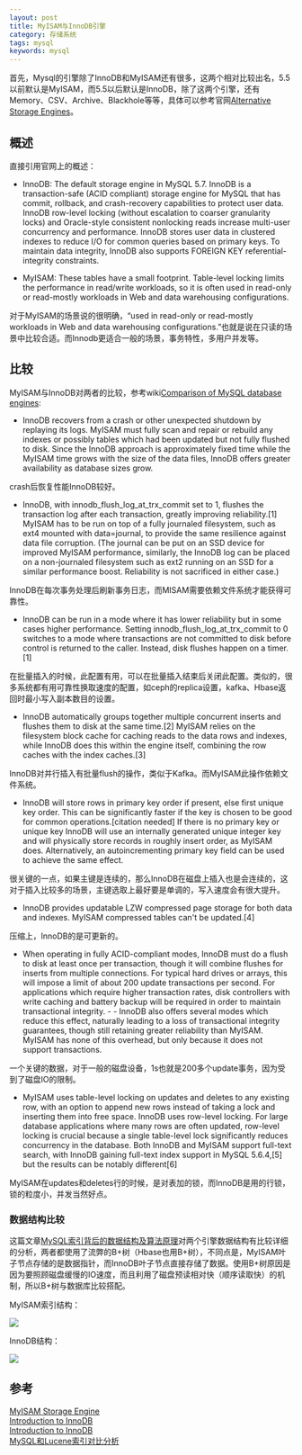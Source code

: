 ```yaml
---
layout: post
title: MyISAM与InnoDB引擎
category: 存储系统
tags: mysql
keywords: mysql
---
```


首先，Mysql的引擎除了InnoDB和MyISAM还有很多，这两个相对比较出名，5.5以前默认是MyISAM，而5.5以后默认是InnoDB，除了这两个引擎，还有Memory、CSV、Archive、Blackhole等等，具体可以参考官网[Alternative Storage Engines](https://dev.mysql.com/doc/refman/5.7/en/storage-engines.html)。


## 概述 ##
直接引用官网上的概述： 
 
- InnoDB: The default storage engine in MySQL 5.7. InnoDB is a transaction-safe (ACID compliant) storage engine for MySQL that has commit, rollback, and crash-recovery capabilities to protect user data. InnoDB row-level locking (without escalation to coarser granularity locks) and Oracle-style consistent nonlocking reads increase multi-user concurrency and performance. InnoDB stores user data in clustered indexes to reduce I/O for common queries based on primary keys. To maintain data integrity, InnoDB also supports FOREIGN KEY referential-integrity constraints. 

- MyISAM: These tables have a small footprint. Table-level locking limits the performance in read/write workloads, so it is often used in read-only or read-mostly workloads in Web and data warehousing configurations.

对于MyISAM的场景说的很明确，“used in read-only or read-mostly workloads in Web and data warehousing configurations.”也就是说在只读的场景中比较合适。而Innodb更适合一般的场景，事务特性，多用户并发等。

## 比较 ##
MyISAM与InnoDB对两者的比较，参考wiki[Comparison of MySQL database engines](https://en.wikipedia.org/wiki/Comparison_of_MySQL_database_engines):

- InnoDB recovers from a crash or other unexpected shutdown by replaying its logs. MyISAM must fully scan and repair or rebuild any indexes or possibly tables which had been updated but not fully flushed to disk. Since the InnoDB approach is approximately fixed time while the MyISAM time grows with the size of the data files, InnoDB offers greater availability as database sizes grow.

crash后恢复性能InnoDB较好。

- InnoDB, with innodb_flush_log_at_trx_commit set to 1, flushes the transaction log after each transaction, greatly improving reliability.[1] MyISAM has to be run on top of a fully journaled filesystem, such as ext4 mounted with data=journal, to provide the same resilience against data file corruption. (The journal can be put on an SSD device for improved MyISAM performance, similarly, the InnoDB log can be placed on a non-journaled filesystem such as ext2 running on an SSD for a similar performance boost. Reliability is not sacrificed in either case.)

InnoDB在每次事务处理后刷新事务日志，而MISAM需要依赖文件系统才能获得可靠性。

- InnoDB can be run in a mode where it has lower reliability but in some cases higher performance. Setting innodb_flush_log_at_trx_commit to 0 switches to a mode where transactions are not committed to disk before control is returned to the caller. Instead, disk flushes happen on a timer.[1]

在批量插入的时候，此配置有用，可以在批量插入结束后关闭此配置。类似的，很多系统都有用可靠性换取速度的配置，如ceph的replica设置，kafka、Hbase返回时最小写入副本数目的设置。

- InnoDB automatically groups together multiple concurrent inserts and flushes them to disk at the same time.[2] MyISAM relies on the filesystem block cache for caching reads to the data rows and indexes, while InnoDB does this within the engine itself, combining the row caches with the index caches.[3]

InnoDB对并行插入有批量flush的操作，类似于Kafka。而MyISAM此操作依赖文件系统。

- InnoDB will store rows in primary key order if present, else first unique key order. This can be significantly faster if the key is chosen to be good for common operations.[citation needed] If there is no primary key or unique key InnoDB will use an internally generated unique integer key and will physically store records in roughly insert order, as MyISAM does. Alternatively, an autoincrementing primary key field can be used to achieve the same effect.

很关键的一点，如果主键是连续的，那么InnoDB在磁盘上插入也是会连续的，这对于插入比较多的场景，主键选取上最好要是单调的，写入速度会有很大提升。

- InnoDB provides updatable LZW compressed page storage for both data and indexes. MyISAM compressed tables can't be updated.[4]

压缩上，InnoDB的是可更新的。

- When operating in fully ACID-compliant modes, InnoDB must do a flush to disk at least once per transaction, though it will combine flushes for inserts from multiple connections. For typical hard drives or arrays, this will impose a limit of about 200 update transactions per second. For applications which require higher transaction rates, disk controllers with write caching and battery backup will be required in order to maintain transactional integrity. - - InnoDB also offers several modes which reduce this effect, naturally leading to a loss of transactional integrity guarantees, though still retaining greater reliability than MyISAM. MyISAM has none of this overhead, but only because it does not support transactions.

一个关键的数据，对于一般的磁盘设备，1s也就是200多个update事务，因为受到了磁盘IO的限制。

- MyISAM uses table-level locking on updates and deletes to any existing row, with an option to append new rows instead of taking a lock and inserting them into free space. InnoDB uses row-level locking. For large database applications where many rows are often updated, row-level locking is crucial because a single table-level lock significantly reduces concurrency in the database.
Both InnoDB and MyISAM support full-text search, with InnoDB gaining full-text index support in MySQL 5.6.4,[5] but the results can be notably different[6]

MyISAM在updates和deletes行的时候，是对表加的锁，而InnoDB是用的行锁，锁的粒度小，并发当然好点。


### 数据结构比较 ###
这篇文章[MySQL索引背后的数据结构及算法原理](http://blog.codinglabs.org/articles/theory-of-mysql-index.html)对两个引擎数据结构有比较详细的分析，两者都使用了流弊的B+树（Hbase也用B+树），不同点是，MyISAM叶子节点存储的是数据指针，而InnoDB叶子节点直接存储了数据。使用B+树原因是因为要照顾磁盘缓慢的IO速度，而且利用了磁盘预读相对快（顺序读取快）的机制，所以B+树与数据库比较搭配。

MyISAM索引结构：

<img src="http://blog.codinglabs.org/uploads/pictures/theory-of-mysql-index/8.png" />

InnoDB结构：

<img src="http://blog.codinglabs.org/uploads/pictures/theory-of-mysql-index/10.png"/>

## 参考 ##
[MyISAM Storage Engine](https://dev.mysql.com/doc/refman/5.7/en/myisam-storage-engine.html)  
[Introduction to InnoDB](https://dev.mysql.com/doc/refman/5.5/en/innodb-introduction.html)  
[Introduction to InnoDB](https://dev.mysql.com/doc/refman/5.6/en/innodb-introduction.html)  
[MySQL和Lucene索引对比分析](http://www.cnblogs.com/luxiaoxun/p/5452502.html)
